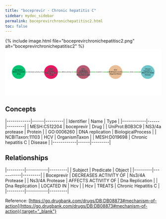 ```yaml
---
title: "boceprevir - Chronic hepatitis C"
sidebar: mydoc_sidebar
permalink: boceprevirchronichepatitisc2.html
toc: false 
---
```


{% include image.html file="boceprevirchronichepatitisc2.png" alt="boceprevirchronichepatitisc2" %}![Path Visualization](/images/boceprevirchronichepatitisc2.png)

## Concepts

|------------|------|---------|
| Identifier | Name | Type    |
|------------|------|---------|
| MESH:C512204 | boceprevir | Drug |
| UniProt:B0B3C9 | NS3/4a protease | Protein |
| GO:0006260 | DNA replication | BiologicalProcess |
| NCBITaxon:11103 | HCV | OrganismTaxon |
| MESH:D019698 | Chronic hepatitis C | Disease |
|------------|------|---------|

## Relationships

|---------|-----------|---------|
| Subject | Predicate | Object  |
|---------|-----------|---------|
| Boceprevir | DECREASES ACTIVITY OF | Ns3/4A Protease |
| Ns3/4A Protease | AFFECTS ACTIVITY OF | Dna Replication |
| Dna Replication | LOCATED IN | Hcv |
| Hcv | TREATS | Chronic Hepatitis C |
|---------|-----------|---------|

Reference: [https://go.drugbank.com/drugs/DB:DB08873#mechanism-of-action](https://go.drugbank.com/drugs/DB:DB08873#mechanism-of-action){:target="_blank"}